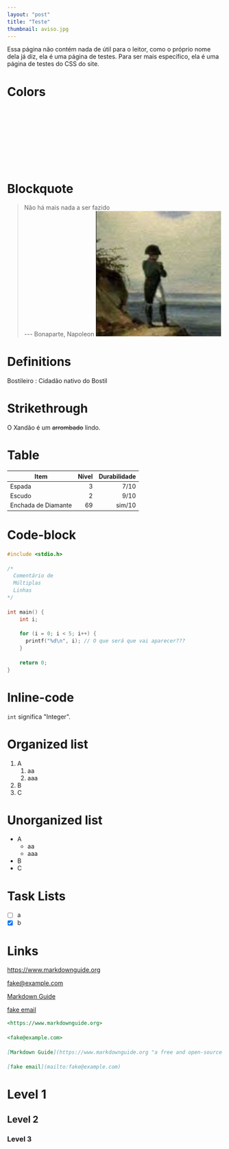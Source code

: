 ```yaml
---
layout: "post"
title: "Teste"
thumbnail: aviso.jpg
---
```


Essa página não contém nada de útil para o leitor, como o próprio nome
dela já diz, ela é uma página de testes. Para ser mais específico, ela é
uma página de testes do CSS do site.

# Colors

<span style="display: inline-block; width: 64px; height: 64px; background-color: var(--red)"></span>
<span style="display: inline-block; width: 64px; height: 64px; background-color: var(--green)"></span>
<span style="display: inline-block; width: 64px; height: 64px; background-color: var(--blue)"></span>
<span style="display: inline-block; width: 64px; height: 64px; background-color: var(--yellow)"></span>
<span style="display: inline-block; width: 64px; height: 64px; background-color: var(--orange)"></span>
<span style="display: inline-block; width: 64px; height: 64px; background-color: var(--cyan)"></span>
<span style="display: inline-block; width: 64px; height: 64px; background-color: var(--purple)"></span>
<span style="display: inline-block; width: 64px; height: 64px; background-color: var(--grey)"></span>
<span style="display: inline-block; width: 64px; height: 64px; background-color: var(--bg-1)"></span>
<span style="display: inline-block; width: 64px; height: 64px; background-color: var(--bg-0)"></span>
<span style="display: inline-block; width: 64px; height: 64px; background-color: var(--fg-1)"></span>
<span style="display: inline-block; width: 64px; height: 64px; background-color: var(--fg-2)"></span>


# Blockquote

> Não há mais nada a ser fazido  
> --- Bonaparte, Napoleon
> ![napoleon](/assets/img/napoleon.png)

# Definitions

Bostileiro
: Cidadão nativo do Bostil

# Strikethrough

O Xandão é um ~~arrombado~~ lindo.

# Table

| Item                | Nível | Durabilidade |
| ---                 | ---:  | ---:         |
| Espada              | 3     | 7/10         |
| Escudo              | 2     | 9/10         |
| Enchada de Diamante | 69    | sim/10       |

# Code-block

```c
#include <stdio.h>

/*
  Comentário de
  Múltiplas
  Linhas
*/

int main() {
    int i;

    for (i = 0; i < 5; i++) {
      printf("%d\n", i); // O que será que vai aparecer???
    }

    return 0;
}
```

# Inline-code

`int` significa \"Integer\".

# Organized list

1.  A
    1.  aa
    2.  aaa
2.  B
3.  C

# Unorganized list

- A
  - aa
  - aaa
- B
- C

# Task Lists

- [ ] a
- [x] b

# Links

<https://www.markdownguide.org>

<fake@example.com>

[Markdown Guide](https://www.markdownguide.org "a free and open-source reference guide that explains how to use Markdown")

[fake email](mailto:fake@example.com)

```md
<https://www.markdownguide.org>

<fake@example.com>

[Markdown Guide](https://www.markdownguide.org "a free and open-source reference guide that explains how to use Markdown")

[fake email](mailto:fake@example.com)

```

# Level 1

## Level 2

### Level 3
